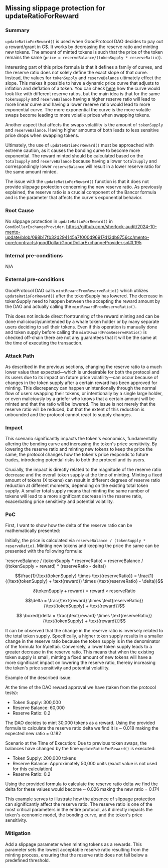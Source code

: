 

## Missing slippage protection for updateRatioForReward

### Summary

`updateRatioForReward()` is used when GoodProtocol DAO decides to pay out a reward/grant in G$. It works by decreasing the reserve ratio and minting new tokens. The amount of minted tokens is such that the price of the token remains the same (`price = reserveBalance/(tokenSupply * reserveRatio)`).

Interesting part of this price formula is that it defines a family of curves, and the reserve ratio does not solely define the exact slope of that curve. Instead, the values for `tokenSupply` and `reserveBalance` ultimately effect the slope. This makes it possible to have a dynamic price curve that adjusts to inflation and deflation of a token. You can check [here](https://billyrennekamp.medium.com/converting-between-bancor-and-bonding-curve-price-formulas-9c11309062f5) how the curve would look like with different reserve ratios, but the main idea is that for the same `tokenSupply` and `reserveBalance` having a higher reserve ratio will lead to more linear curve and having a lower reserve ratio would lead to more exponential curve. The more exponential the curve is the more volatile swaps become leading to more volatile prices when swapping tokens.

Another aspect that affects the swaps volatility is the amount of `tokenSupply` and `reserveBalance`. Having higher amounts of both leads to less sensitive price drops when swapping tokens.

Ultimately, the use of `updateRatioForReward()` must be approached with extreme caution, as it causes the bonding curve to become more exponential. The reward minted should be calculated based on the `totalSupply` and `reserveBalance` because having a lower `totalSupply` and correspondingly lower `reserveBalance` will result in a lower reserve ratio for the same amount minted.

The issue with the `updateRatioForReward()` function is that it does not provide slippage protection concerning the new reserve ratio. As previously explained, the reserve ratio is a crucial component of the Bancor formula and is the parameter that affects the curve's exponential behavior.
### Root Cause

No slippage protection in `updateRatioForReward()` in `GoodDollarExchangeProvider`.
https://github.com/sherlock-audit/2024-10-mento-update/blob/098b17fb32d294145a7f000d96917d13db8756cc/mento-core/contracts/goodDollar/GoodDollarExchangeProvider.sol#L195

### Internal pre-conditions

N/A

### External pre-conditions

GoodProtocol DAO calls `mintRewardFromReserveRatio()` which utilizes `updateRatioForReward()` after the tokenSupply has lowered. The decrease in tokenSupply need to happen between the accepting the reward amount by the DAO and actually calling the `mintRewardFromReserveRatio()`.

This does not include direct frontrunning of the reward minting and can be done maliciously/unintended by a whale token holder or by many separate users deciding to sell their tokens. Even if this operation is manually done and token supply before calling the `mintRewardFromReserveRatio()` is checked off-chain there are not any guarantees that it will be the same at the time of executing the transaction.

### Attack Path

As described in the previous sections, changing the reserve ratio to a much lower value than expected—which is undesirable for both the protocol and its users due to its impact on future price volatility—can occur because of changes in the token supply after a certain reward has been approved for minting. This discrepancy can happen unintentionally through the normal flow of users swapping their tokens, or intentionally by a single large holder, or even maliciously by a griefer who knows that a certain amount will be minted and that the ratio will be lowered. The issue is not merely that the reserve ratio will be reduced, but that the extent of this reduction is unbounded and the protocol cannot react to supply changes.

### Impact

This scenario significantly impacts the token's economics, fundamentally altering the bonding curve and increasing the token's price sensitivity. By lowering the reserve ratio and minting new tokens to keep the price the same, the protocol changes how the token's price responds to future trades, introducing potential risks to both the protocol and its users.

Crucially, the impact is directly related to the magnitude of the reserve ratio decrease and the overall token supply at the time of minting. Minting a fixed amount of tokens (X tokens) can result in different degrees of reserve ratio reduction at different moments, depending on the existing total token supply. A smaller total supply means that minting the same number of tokens will lead to a more significant decrease in the reserve ratio, exacerbating price sensitivity and potential volatility.

### PoC

First, I want to show how the delta of the reserve ratio can be mathematically presented:

Initially, the price is calculated via `reserveBalance / (tokenSupply * reserveRatio)`.
Minting new tokens and keeping the price the same can be presented with the following formula:

`reserveBalance / (tokenSupply * reserveRatio) = reserveBalance / ((tokenSupply + reward) * (reserveRatio - delta))

```math 
\frac{1}{\text{tokenSupply} \times \text{reserveRatio}} = \frac{1}{(\text{tokenSupply} + \text{reward}) \times (\text{reserveRatio} - \delta)}
```


```math
\delta (\text{tokenSupply} + \text{reward}) = \text{reward} \times \text{reserveRatio} 
```


```math
\delta = \frac{\text{reward} \times \text{reserveRatio}}{\text{tokenSupply} + \text{reward}}
```


```math
 \boxed{\delta = \frac{\text{reward} \times \text{reserveRatio}}{\text{tokenSupply} + \text{reward}}}
```

It can be observed that the change in the reserve ratio is inversely related to the total token supply. Specifically, a higher token supply results in a smaller change in the reserve ratio because the token supply is in the denominator of the formula for δ\deltaδ. Conversely, a lower token supply leads to a greater decrease in the reserve ratio. This means that when the existing token supply is small, minting a fixed amount of new tokens will have a more significant impact on lowering the reserve ratio, thereby increasing the token's price sensitivity and potential volatility.



Example of the described issue:

At the time of the DAO reward approval we have (taken from the protocol tests):
- Token Supply: 300,000
- Reserve Balance: 60,000 
- Reserve Ratio: 0.2 

The DAO decides to mint 30,000 tokens as a reward.
Using the provided formula to calculate the reserve ratio delta we find it is ~ 0.018 making the expected new ratio = 0.182


Scenario at the Time of Execution:
Due to previous token swaps, the balances have changed by the time `updateRatioForReward()` is executed:
- Token Supply: 200,000 tokens
- Reserve Balance: Approximately 50,000 units (exact value is not used for this calculation)
- Reserve Ratio: 0.2

Using the provided formula to calculate the reserve ratio delta we find the delta for these values would become ~ 0.026 making the new ratio = 0.174

This example serves to illustrate how the absence of slippage protection can significantly affect the reserve ratio. The reserve ratio is one of the most critical parameters in the entire protocol, as it directly impacts the token's economic model, the bonding curve, and the token's price sensitivity.

### Mitigation

Add a slippage parameter when minting tokens as a rewards. This parameter sets the lowest acceptable reserve ratio resulting from the minting process, ensuring that the reserve ratio does not fall below a predefined threshold.